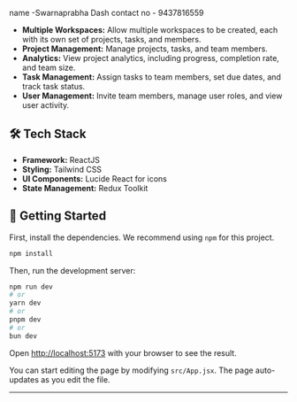 name -Swarnaprabha Dash 
contact no - 9437816559



- **Multiple Workspaces:** Allow multiple workspaces to be created, each with its own set of projects, tasks, and members.
- **Project Management:** Manage projects, tasks, and team members.
- **Analytics:** View project analytics, including progress, completion rate, and team size.
- **Task Management:** Assign tasks to team members, set due dates, and track task status.
- **User Management:** Invite team members, manage user roles, and view user activity.

## 🛠️ Tech Stack <a name="-tech-stack"></a>

- **Framework:** ReactJS
- **Styling:** Tailwind CSS
- **UI Components:** Lucide React for icons
- **State Management:** Redux Toolkit

## 🚀 Getting Started <a name="-getting-started"></a>

First, install the dependencies. We recommend using `npm` for this project.

```bash
npm install
```

Then, run the development server:

```bash
npm run dev
# or
yarn dev
# or
pnpm dev
# or
bun dev
```

Open [http://localhost:5173](http://localhost:5173) with your browser to see the result.

You can start editing the page by modifying `src/App.jsx`. The page auto-updates as you edit the file.

---

